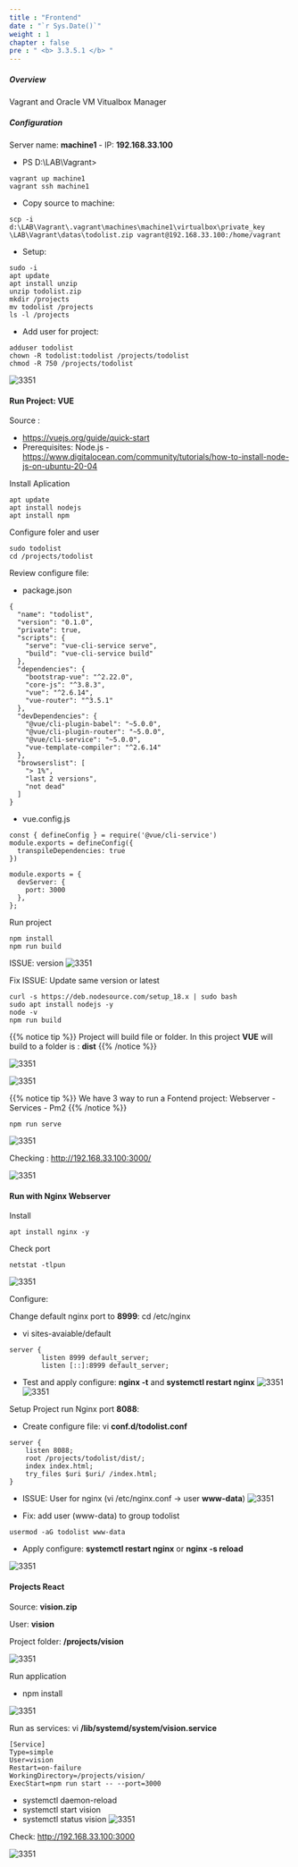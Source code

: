 ```yaml
---
title : "Frontend"
date : "`r Sys.Date()`"
weight : 1
chapter : false
pre : " <b> 3.3.5.1 </b> "
---
```


##### Overview
Vagrant and Oracle VM Vitualbox Manager

##### Configuration
Server name: **machine1** - IP: **192.168.33.100**

-   PS D:\LAB\Vagrant>

````
vagrant up machine1
vagrant ssh machine1
````
- Copy source to machine: 
````
scp -i d:\LAB\Vagrant\.vagrant\machines\machine1\virtualbox\private_key \LAB\Vagrant\datas\todolist.zip vagrant@192.168.33.100:/home/vagrant
````

- Setup:
````
sudo -i
apt update
apt install unzip
unzip todolist.zip
mkdir /projects
mv todolist /projects
ls -l /projects
````
- Add user for project:
````
adduser todolist
chown -R todolist:todolist /projects/todolist
chmod -R 750 /projects/todolist
````

![3351](/cicd-ws/images/3-config/3.3-labs/3.3.5-linux/3.3.5.1-frontend/1.png?featherlight=false&width=90pc)

#### Run Project: VUE
Source : 
-    https://vuejs.org/guide/quick-start
-    Prerequisites: Node.js - https://www.digitalocean.com/community/tutorials/how-to-install-node-js-on-ubuntu-20-04

Install Aplication

````
apt update
apt install nodejs
apt install npm
````

Configure foler and user
````
sudo todolist
cd /projects/todolist
````
Review configure file: 
- package.json
````
{
  "name": "todolist",
  "version": "0.1.0",
  "private": true,
  "scripts": {
    "serve": "vue-cli-service serve",  
    "build": "vue-cli-service build"
  },
  "dependencies": {
    "bootstrap-vue": "^2.22.0",
    "core-js": "^3.8.3",
    "vue": "^2.6.14",
    "vue-router": "^3.5.1"
  },
  "devDependencies": {
    "@vue/cli-plugin-babel": "~5.0.0",
    "@vue/cli-plugin-router": "~5.0.0",
    "@vue/cli-service": "~5.0.0",
    "vue-template-compiler": "^2.6.14"
  },
  "browserslist": [
    "> 1%",
    "last 2 versions",
    "not dead"
  ]
}
````
- vue.config.js 
````
const { defineConfig } = require('@vue/cli-service')
module.exports = defineConfig({
  transpileDependencies: true
})

module.exports = {
  devServer: {
    port: 3000
  },
};
````

Run project
````
npm install
npm run build
````

ISSUE: version
![3351](/cicd-ws/images/3-config/3.3-labs/3.3.5-linux/3.3.5.1-frontend/2.png?featherlight=false&width=90pc)


Fix ISSUE: Update same version or latest
````
curl -s https://deb.nodesource.com/setup_18.x | sudo bash
sudo apt install nodejs -y
node -v
npm run build
````
{{% notice tip %}}
Project will build file or folder. In this project **VUE** will build to a folder is : **dist**
{{% /notice %}}

![3351](/cicd-ws/images/3-config/3.3-labs/3.3.5-linux/3.3.5.1-frontend/3.png?featherlight=false&width=90pc)

![3351](/cicd-ws/images/3-config/3.3-labs/3.3.5-linux/3.3.5.1-frontend/4-1.png?featherlight=false&width=90pc)

{{% notice tip %}}
We have 3 way to run a Fontend project: Webserver - Services - Pm2
{{% /notice %}}
````
npm run serve
````

![3351](/cicd-ws/images/3-config/3.3-labs/3.3.5-linux/3.3.5.1-frontend/4.png?featherlight=false&width=90pc)

Checking : http://192.168.33.100:3000/

![3351](/cicd-ws/images/3-config/3.3-labs/3.3.5-linux/3.3.5.1-frontend/5.png)

#### Run with Nginx Webserver
Install
````
apt install nginx -y
````
Check port
````
netstat -tlpun
````
![3351](/cicd-ws/images/3-config/3.3-labs/3.3.5-linux/3.3.5.1-frontend/6.png?featherlight=false&width=50pc)

Configure: 

Change default nginx port to **8999**: cd /etc/nginx
- vi sites-avaiable/default
````
server {
        listen 8999 default_server;
        listen [::]:8999 default_server;
````
- Test and apply configure: **nginx -t** and **systemctl restart nginx**
![3351](/cicd-ws/images/3-config/3.3-labs/3.3.5-linux/3.3.5.1-frontend/7.png?featherlight=false&width=90pc)
![3351](/cicd-ws/images/3-config/3.3-labs/3.3.5-linux/3.3.5.1-frontend/8.png?featherlight=false&width=90pc)

Setup Project run Nginx port **8088**:

- Create configure file: vi **conf.d/todolist.conf**
````
server {
    listen 8088;
    root /projects/todolist/dist/;
    index index.html;
    try_files $uri $uri/ /index.html;
}
````
- ISSUE: User for nginx (vi /etc/nginx.conf -> user **www-data**)
![3351](/cicd-ws/images/3-config/3.3-labs/3.3.5-linux/3.3.5.1-frontend/9.png?featherlight=false&width=90pc)

- Fix: add user (www-data) to group todolist
````
usermod -aG todolist www-data
````
- Apply configure: **systemctl restart nginx** or **nginx -s reload**

![3351](/cicd-ws/images/3-config/3.3-labs/3.3.5-linux/3.3.5.1-frontend/10.png?featherlight=false&width=90pc)

#### Projects React
Source: **vision.zip**

User: **vision**

Project folder: **/projects/vision**

![3351](/cicd-ws/images/3-config/3.3-labs/3.3.5-linux/3.3.5.1-frontend/11.png?featherlight=false&width=90pc)

Run application
-   npm install

![3351](/cicd-ws/images/3-config/3.3-labs/3.3.5-linux/3.3.5.1-frontend/12.png?featherlight=false&width=90pc)   


Run as services: vi **/lib/systemd/system/vision.service**
````
[Service]
Type=simple
User=vision
Restart=on-failure
WorkingDirectory=/projects/vision/
ExecStart=npm run start -- --port=3000
````

-   systemctl daemon-reload
-   systemctl start vision
-   systemctl status vision
![3351](/cicd-ws/images/3-config/3.3-labs/3.3.5-linux/3.3.5.1-frontend/13.png?featherlight=false&width=90pc)

Check: http://192.168.33.100:3000

![3351](/cicd-ws/images/3-config/3.3-labs/3.3.5-linux/3.3.5.1-frontend/14.png?featherlight=false&width=90pc)